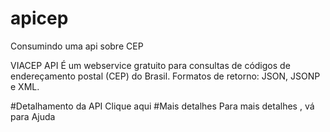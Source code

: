 # apicep
Consumindo uma api sobre CEP

VIACEP API
É um webservice gratuito para consultas de códigos de endereçamento postal (CEP) do Brasil.
Formatos de retorno: JSON, JSONP e XML.

#Detalhamento da API Clique aqui #Mais detalhes Para mais detalhes , vá para Ajuda
